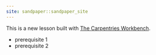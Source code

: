 ```yaml
---
site: sandpaper::sandpaper_site
---
```


This is a new lesson built with [The Carpentries Workbench][workbench]. 

- prerequisite 1
- prerequisite 2

[workbench]: https://carpentries.github.io/sandpaper-docs



